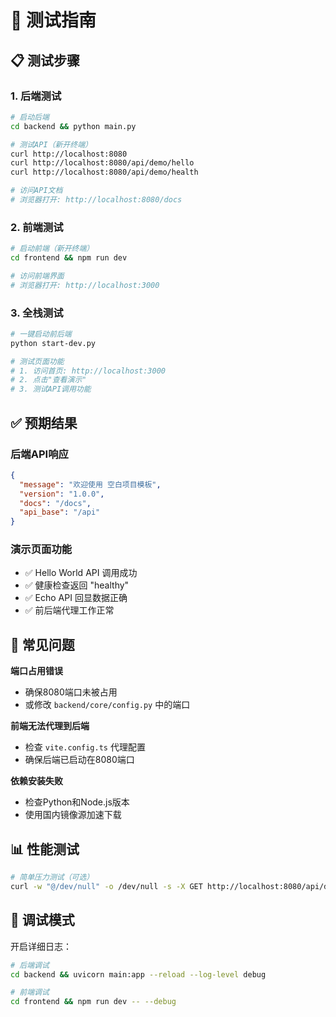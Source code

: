 # 🧪 测试指南

## 📋 测试步骤

### 1. 后端测试
```bash
# 启动后端
cd backend && python main.py

# 测试API（新开终端）
curl http://localhost:8080
curl http://localhost:8080/api/demo/hello
curl http://localhost:8080/api/demo/health

# 访问API文档
# 浏览器打开: http://localhost:8080/docs
```

### 2. 前端测试
```bash
# 启动前端（新开终端）
cd frontend && npm run dev

# 访问前端界面
# 浏览器打开: http://localhost:3000
```

### 3. 全栈测试
```bash
# 一键启动前后端
python start-dev.py

# 测试页面功能
# 1. 访问首页: http://localhost:3000
# 2. 点击"查看演示"
# 3. 测试API调用功能
```

## ✅ 预期结果

### 后端API响应
```json
{
  "message": "欢迎使用 空白项目模板",
  "version": "1.0.0",
  "docs": "/docs",
  "api_base": "/api"
}
```

### 演示页面功能
- ✅ Hello World API 调用成功
- ✅ 健康检查返回 "healthy"
- ✅ Echo API 回显数据正确
- ✅ 前后端代理工作正常

## 🐛 常见问题

**端口占用错误**
- 确保8080端口未被占用
- 或修改 `backend/core/config.py` 中的端口

**前端无法代理到后端**
- 检查 `vite.config.ts` 代理配置
- 确保后端已启动在8080端口

**依赖安装失败**
- 检查Python和Node.js版本
- 使用国内镜像源加速下载

## 📊 性能测试

```bash
# 简单压力测试（可选）
curl -w "@/dev/null" -o /dev/null -s -X GET http://localhost:8080/api/demo/hello
```

## 🔧 调试模式

开启详细日志：
```bash
# 后端调试
cd backend && uvicorn main:app --reload --log-level debug

# 前端调试  
cd frontend && npm run dev -- --debug
```

